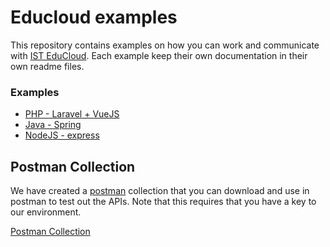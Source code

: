 # Educloud examples
This repository contains examples on how you can work and communicate with [IST EduCloud](https://educloud.ist.com). Each example keep their own documentation in their own readme files.

### Examples
* [PHP - Laravel + VueJS](./php-example/README.md)
* [Java - Spring](./java-example/README.md)
* [NodeJS - express](./node-example/README.md)

## Postman Collection
We have created a [postman](https://www.postman.com/) collection that you can download and use in postman to test out the APIs. Note that this requires that you have a key to our environment.

[Postman Collection](https://github.com/ist-group/educloud-examples/releases/download/1.0/EduCloud.-.SS12000.postman_collection.json)